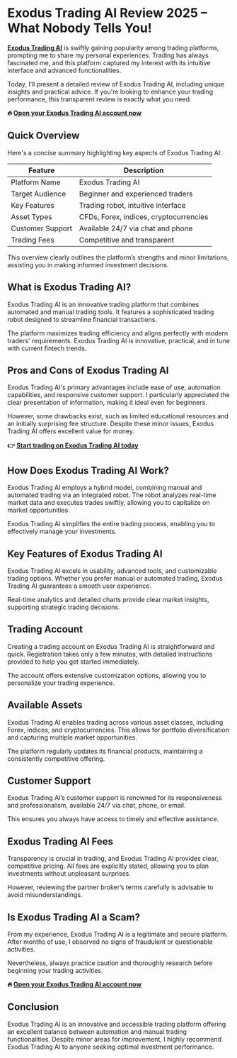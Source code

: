 
# Exodus Trading AI Review 2025 – What Nobody Tells You!

**[Exodus Trading AI](https://traderboltai.com/?language=en&n=Exodus&p=Exodus%20Trading%20AI&ref=g.baba)** is swiftly gaining popularity among trading platforms, prompting me to share my personal experiences. Trading has always fascinated me, and this platform captured my interest with its intuitive interface and advanced functionalities.

Today, I’ll present a detailed review of Exodus Trading AI, including unique insights and practical advice. If you're looking to enhance your trading performance, this transparent review is exactly what you need.

**🔥 [Open your Exodus Trading AI account now](https://traderboltai.com/?language=en&n=Exodus&p=Exodus%20Trading%20AI&ref=g.baba)**

## Quick Overview
Here's a concise summary highlighting key aspects of Exodus Trading AI:

| Feature               | Description                                          |
|-----------------------|------------------------------------------------------|
| Platform Name         | Exodus Trading AI                                    |
| Target Audience       | Beginner and experienced traders                     |
| Key Features          | Trading robot, intuitive interface                   |
| Asset Types           | CFDs, Forex, indices, cryptocurrencies               |
| Customer Support      | Available 24/7 via chat and phone                    |
| Trading Fees          | Competitive and transparent                          |

This overview clearly outlines the platform’s strengths and minor limitations, assisting you in making informed investment decisions.

## What is Exodus Trading AI?
Exodus Trading AI is an innovative trading platform that combines automated and manual trading tools. It features a sophisticated trading robot designed to streamline financial transactions.

The platform maximizes trading efficiency and aligns perfectly with modern traders' requirements. Exodus Trading AI is innovative, practical, and in tune with current fintech trends.

## Pros and Cons of Exodus Trading AI
Exodus Trading AI's primary advantages include ease of use, automation capabilities, and responsive customer support. I particularly appreciated the clear presentation of information, making it ideal even for beginners.

However, some drawbacks exist, such as limited educational resources and an initially surprising fee structure. Despite these minor issues, Exodus Trading AI offers excellent value for money.

**👉 [Start trading on Exodus Trading AI today](https://traderboltai.com/?language=en&n=Exodus&p=Exodus%20Trading%20AI&ref=g.baba)**

## How Does Exodus Trading AI Work?
Exodus Trading AI employs a hybrid model, combining manual and automated trading via an integrated robot. The robot analyzes real-time market data and executes trades swiftly, allowing you to capitalize on market opportunities.

Exodus Trading AI simplifies the entire trading process, enabling you to effectively manage your investments.

## Key Features of Exodus Trading AI
Exodus Trading AI excels in usability, advanced tools, and customizable trading options. Whether you prefer manual or automated trading, Exodus Trading AI guarantees a smooth user experience.

Real-time analytics and detailed charts provide clear market insights, supporting strategic trading decisions.

## Trading Account
Creating a trading account on Exodus Trading AI is straightforward and quick. Registration takes only a few minutes, with detailed instructions provided to help you get started immediately.

The account offers extensive customization options, allowing you to personalize your trading experience.

## Available Assets
Exodus Trading AI enables trading across various asset classes, including Forex, indices, and cryptocurrencies. This allows for portfolio diversification and capturing multiple market opportunities.

The platform regularly updates its financial products, maintaining a consistently competitive offering.

## Customer Support
Exodus Trading AI’s customer support is renowned for its responsiveness and professionalism, available 24/7 via chat, phone, or email.

This ensures you always have access to timely and effective assistance.

## Exodus Trading AI Fees
Transparency is crucial in trading, and Exodus Trading AI provides clear, competitive pricing. All fees are explicitly stated, allowing you to plan investments without unpleasant surprises.

However, reviewing the partner broker’s terms carefully is advisable to avoid misunderstandings.

## Is Exodus Trading AI a Scam?
From my experience, Exodus Trading AI is a legitimate and secure platform. After months of use, I observed no signs of fraudulent or questionable activities.

Nevertheless, always practice caution and thoroughly research before beginning your trading activities.

**🔥 [Open your Exodus Trading AI account now](https://traderboltai.com/?language=en&n=Exodus&p=Exodus%20Trading%20AI&ref=g.baba)**

## Conclusion
Exodus Trading AI is an innovative and accessible trading platform offering an excellent balance between automation and manual trading functionalities. Despite minor areas for improvement, I highly recommend Exodus Trading AI to anyone seeking optimal investment performance.
